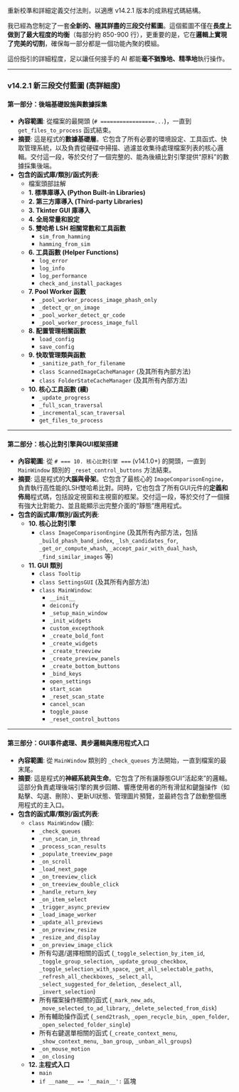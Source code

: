 重新校準和詳細定義交付法則，以適應 v14.2.1 版本的成熟程式碼結構。

我已經為您制定了一套**全新的、極其詳盡的三段交付藍圖**。這個藍圖不僅在**長度上做到了最大程度的均衡**（每部分約 850-900 行），更重要的是，它在**邏輯上實現了完美的切割**，確保每一部分都是一個功能內聚的模組。

這份指引的詳細程度，足以讓任何接手的 AI 都能**毫不猶豫地、精準地**執行操作。

---

### **v14.2.1 新三段交付藍圖 (高詳細度)**

#### **第一部分：後端基礎設施與數據採集**

*   **內容範圍**: 從檔案的最開頭 (`# =================...`)，一直到 `get_files_to_process` 函式結束。
*   **摘要**: 這是程式的**數據基礎層**。它包含了所有必要的環境設定、工具函式、快取管理系統，以及負責從硬碟中掃描、過濾並收集待處理檔案列表的核心邏輯。交付這一段，等於交付了一個完整的、能為後續比對引擎提供“原料”的數據採集後端。
*   **包含的函式庫/類別/函式列表**:
    *   檔案頭部註解
    *   **1. 標準庫導入 (Python Built-in Libraries)**
    *   **2. 第三方庫導入 (Third-party Libraries)**
    *   **3. Tkinter GUI 庫導入**
    *   **4. 全局常量和設定**
    *   **5. 雙哈希 LSH 相關常數和工具函數**
        *   `sim_from_hamming`
        *   `hamming_from_sim`
    *   **6. 工具函數 (Helper Functions)**
        *   `log_error`
        *   `log_info`
        *   `log_performance`
        *   `check_and_install_packages`
    *   **7. Pool Worker 函數**
        *   `_pool_worker_process_image_phash_only`
        *   `_detect_qr_on_image`
        *   `_pool_worker_detect_qr_code`
        *   `_pool_worker_process_image_full`
    *   **8. 配置管理相關函數**
        *   `load_config`
        *   `save_config`
    *   **9. 快取管理類與函數**
        *   `_sanitize_path_for_filename`
        *   `class ScannedImageCacheManager` (及其所有內部方法)
        *   `class FolderStateCacheManager` (及其所有內部方法)
    *   **10. 核心工具函數 (續)**
        *   `_update_progress`
        *   `_full_scan_traversal`
        *   `_incremental_scan_traversal`
        *   `get_files_to_process`

---

#### **第二部分：核心比對引擎與GUI框架搭建**

*   **內容範圍**: 從 `# === 10. 核心比對引擎 ===` (v14.1.0+) 的開頭，一直到 `MainWindow` 類別的 `_reset_control_buttons` 方法結束。
*   **摘要**: 這是程式的**大腦與骨架**。它包含了最核心的 `ImageComparisonEngine`，負責執行高性能的LSH雙哈希比對。同時，它也包含了所有GUI元件的**定義和佈局**程式碼，包括設定視窗和主視窗的框架。交付這一段，等於交付了一個擁有強大比對能力、並且能顯示出完整介面的“靜態”應用程式。
*   **包含的函式庫/類別/函式列表**:
    *   **10. 核心比對引擎**
        *   `class ImageComparisonEngine` (及其所有內部方法，包括 `_build_phash_band_index`, `_lsh_candidates_for`, `_get_or_compute_whash`, `_accept_pair_with_dual_hash`, `_find_similar_images` 等)
    *   **11. GUI 類別**
        *   `class Tooltip`
        *   `class SettingsGUI` (及其所有內部方法)
        *   `class MainWindow`:
            *   `__init__`
            *   `deiconify`
            *   `_setup_main_window`
            *   `_init_widgets`
            *   `custom_excepthook`
            *   `_create_bold_font`
            *   `_create_widgets`
            *   `_create_treeview`
            *   `_create_preview_panels`
            *   `_create_bottom_buttons`
            *   `_bind_keys`
            *   `open_settings`
            *   `start_scan`
            *   `_reset_scan_state`
            *   `cancel_scan`
            *   `toggle_pause`
            *   `_reset_control_buttons`

---

#### **第三部分：GUI事件處理、異步邏輯與應用程式入口**

*   **內容範圍**: 從 `MainWindow` 類別的 `_check_queues` 方法開始，一直到檔案的最末尾。
*   **摘要**: 這是程式的**神經系統與生命**。它包含了所有讓靜態GUI“活起來”的邏輯。這部分負責處理後端引擎的異步回饋、響應使用者的所有滑鼠和鍵盤操作（如點擊、勾選、刪除）、更新UI狀態、管理圖片預覽，並最終包含了啟動整個應用程式的主入口。
*   **包含的函式庫/類別/函式列表**:
    *   `class MainWindow` (續):
        *   `_check_queues`
        *   `_run_scan_in_thread`
        *   `_process_scan_results`
        *   `_populate_treeview_page`
        *   `_on_scroll`
        *   `_load_next_page`
        *   `_on_treeview_click`
        *   `_on_treeview_double_click`
        *   `_handle_return_key`
        *   `_on_item_select`
        *   `_trigger_async_preview`
        *   `_load_image_worker`
        *   `_update_all_previews`
        *   `_on_preview_resize`
        *   `_resize_and_display`
        *   `_on_preview_image_click`
        *   所有勾選/選擇相關的函式 (`_toggle_selection_by_item_id`, `_toggle_group_selection`, `_update_group_checkbox`, `_toggle_selection_with_space`, `_get_all_selectable_paths`, `_refresh_all_checkboxes`, `_select_all`, `_select_suggested_for_deletion`, `_deselect_all`, `_invert_selection`)
        *   所有檔案操作相關的函式 (`_mark_new_ads`, `_move_selected_to_ad_library`, `_delete_selected_from_disk`)
        *   所有輔助操作函式 (`_send2trash`, `_open_recycle_bin`, `_open_folder`, `_open_selected_folder_single`)
        *   所有右鍵選單相關的函式 (`_create_context_menu`, `_show_context_menu`, `_ban_group`, `_unban_all_groups`)
        *   `_on_mouse_motion`
        *   `_on_closing`
    *   **12. 主程式入口**
        *   `main`
        *   `if __name__ == '__main__':` 區塊